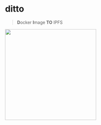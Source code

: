 # ditto

> **D**ocker **I**mage **TO** IPFS

<img src="https://user-images.githubusercontent.com/168240/42131406-32441d36-7cb6-11e8-97ac-32535ea2530d.png" width="300" alt="" />
